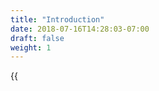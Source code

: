 ```yaml
---
title: "Introduction"
date: 2018-07-16T14:28:03-07:00
draft: false
weight: 1
---
```


{{<title>}} makes getting critical telemetry out of your services easy and seamless. OpenCensus currently provides libraries for a number of languages that allow you to capture, manipulate, and export metrics and distributed traces to the backend(s) of your choice. OpenCensus works great with all software systems, from client applications, large monoliths, or highly-distributed microservices. OpenCensus started at Google but is now developed by a broad community of service developers, cloud vendors, and community contributors. OpenCensus isn't tied to any particular vendor's backend or analysis system.

In this section we will walk through what OpenCensus is, what problems it solves, and how it can help your project.

{{% children %}}

Or, if you are ready to integrate OpenCensus in to your project, visit the [Quickstart](/quickstart).

# Overview
OpenCensus provides observability for your microservices and monoliths alike by tracing requests as they propagate through services and capturing critical time-series metrics.

The core functionality of OpenCensus is the ability to collect traces and metrics from your app, display them locally, and send them to any analysis tool (also called a 'backend'). However, OpenCensus provides more than just data insight. This page describes some of that functionality and points you to resources for building it into your app.

After instrumenting your code with OpenCensus, you will equip yourself with the ability to optimize the speed of your services, understand exactly how a request travels between your services, gather any useful metrics about your entire architecture, and more.

# Features

#### Context Propagation
In order to correlate activities and requests between services with an initial customer action, context (usually in the form of trace or correlation ID) must be propagated throughout your systems. Performing this automatically can be quite difficult, and a lack of automatic context propagation is often identified as the biggest blocker to an organization adopting distributed tracing. OpenCensus provides automatic context propagation across its supported languages and frameworks, and provides simple APIs for manually propagating or manipulating context.

OpenCensus supports several different context propagation formats, and is the reference implementation of the official W3C HTTP tracing header.

#### Distributed Trace Collection
OpenCensus captures and propagates distributed traces through your system, allowing you to visualize how customer requests flow across services, rapidly perform deep root cause analysis, and better analyze latency across a highly distributed set of services. OpenCensus includes functionality like context propagation and sampling out of the box and can interoperate with a variety of tracing systems. You can learn more about OpenCensus' distributed tracing support [here](/tracing).

#### Time-series Metrics Collection
OpenCensus captures critical time series statistics from your application, including the latency, request count, and request size for each endpoint. Once captured, these individual statistics can be aggregated into metrics with time windows and dimensions of your choosing.

#### APIs
OpenCensus provides APIs for all telemetry types. For example, you can use these to define and capture custom metrics, add additional spans or annotations to traces, define custom trace sampling policy, switch context propagation formats, etc.

#### Integrations
OpenCensus contains an incredible amount of integrations out of the box. These allow traces and metrics to be captured from popular RPC systems, web frameworks, and storage clients.

#### Single Project and Implementation
While OpenCensus is an open source project with an incredibly active community, it also benefits from maintaining a single distribution for each language. This means that contributions are focused, that efforts are not wasted on multiple competing implementations (particularly important for integrations), and that as much functionality is available out of the box as possible.

#### Low Overhead
OpenCensus is used in production at some of the largest companies in the world, and as such it strives to have as small of a performance impact as possible.

#### Backend Support
OpenCensus can upload data to almost any backend with its various exporter implementations. If you're using a backend that isn't supported yet (such as an analysis system built specifically for your organization), you can also implement your own quickly and easily. [Read more](/exporters).

#### Partners & Contributors
{{<card-vendor href="https://google.com" src="/img/partners/google_logo.svg">}}
{{<card-vendor href="https://www.datadoghq.com/" src="/img/partners/datadog_logo.svg">}}
{{<card-vendor href="https://orijtech.com/" src="/img/partners/orijtech_logo.png">}}
{{<card-vendor href="https://signalfx.com/" src="/img/partners/signalFx_logo.svg">}}
{{<card-vendor href="https://www.cesar.org.br/" src="/img/partners/cesar_logo.svg">}}
{{<card-vendor href="http://thecreativefew.com/" src="/img/partners/creative_few_logo.svg">}}
{{<card-vendor href="https://www.microsoft.com/" src="/img/partners/microsoft_logo.svg">}}
{{<card-vendor href="https://www.jaegertracing.io/" src="/img/partners/jaeger_logo.svg">}}
{{<card-vendor href="https://zipkin.io/" src="/img/partners/zipkin_logo.svg">}}
{{<card-vendor href="https://www.solarwinds.com/" src="/img/partners/solarwinds_logo.svg">}}
{{<card-vendor href="https://cloud.google.com/stackdriver/" src="/img/partners/stackdriver_logo.svg">}}
{{<card-vendor href="https://prometheus.io/" src="/img/partners/prometheus_logo.svg">}}
{{<card-vendor href="https://www.instana.com/" src="/img/partners/instana_logo.svg">}}
{{<card-vendor href="https://omnition.io/" src="/img/partners/omnition_logo.svg">}}
{{<card-vendor href="https://www.honeycomb.io/" src="/img/partners/honeycomb_logo.svg">}}
{{<card-vendor href="https://corporate.comcast.com/" src="/img/partners/comcast_logo.jpg">}}
{{<card-vendor href="https://postmates.com/" src="/img/partners/postmates_logo.png">}}
{{<card-vendor href="https://lightstep.com/" src="/img/partners/lightstep-logo.svg">}}
